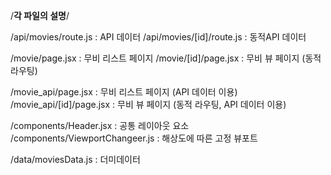 /**각 파일의 설명**/

/api/movies/route.js : API 데이터
/api/movies/[id]/route.js : 동적API 데이터

/movie/page.jsx : 무비 리스트 페이지
/movie/[id]/page.jsx : 무비 뷰 페이지 (동적 라우팅)

/movie_api/page.jsx :  무비 리스트 페이지 (API 데이터 이용)
/movie_api/[id]/page.jsx : 무비 뷰 페이지 (동적 라우팅, API 데이터 이용)

/components/Header.jsx : 공통 레이아웃 요소
/components/ViewportChangeer.js : 해상도에 따른 고정 뷰포트

/data/moviesData.js : 더미데이터